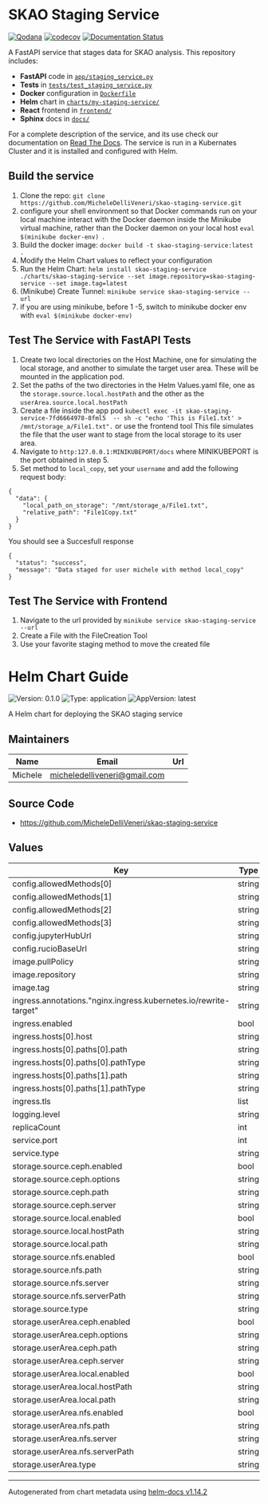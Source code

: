 # SKAO Staging Service

[![Qodana](https://github.com/MicheleDelliVeneri/skao-staging-service/actions/workflows/qodana_code_quality.yml/badge.svg)](https://github.com/MicheleDelliVeneri/skao-staging-service/actions/workflows/qodana_code_quality.yml)
[![codecov](https://codecov.io/gh/MicheleDelliVeneri/skao-staging-service/branch/main/graph/badge.svg?token=8MHP9PACXY)](https://codecov.io/gh/MicheleDelliVeneri/skao-staging-service)
[![Documentation Status](https://readthedocs.org/projects/skao-staging-service/badge/?version=latest)](https://skao-staging-service.readthedocs.io/en/latest/?badge=latest)

A FastAPI service that stages data for SKAO analysis. This repository includes:

- **FastAPI** code in [`app/staging_service.py`](app/staging_service.py)
- **Tests** in [`tests/test_staging_service.py`](tests/test_staging_service.py)
- **Docker** configuration in [`Dockerfile`](Dockerfile)
- **Helm** chart in [`charts/my-staging-service/`](charts/my-staging-service/)
- **React** frontend in [`frontend/`](frontend/)
- **Sphinx** docs in  [`docs/`](docs/)

For a complete description of the service, and its use check our documentation on
[Read The Docs](https://skao-staging-service.readthedocs.io/en/latest/).
The service is run in a Kubernates Cluster and it is installed and configured with Helm. 

## Build the service 
1. Clone the repo: `git clone https://github.com/MicheleDelliVeneri/skao-staging-service.git`
2. configure your shell environment so that Docker commands run on your local machine interact with the Docker daemon inside the Minikube virtual machine, rather than the Docker daemon on your local host `eval $(minikube docker-env)
`.
3. Build the docker image: `docker build -t skao-staging-service:latest .`
3. Modify the Helm Chart values to reflect your configuration
4. Run the Helm Chart: `helm install skao-staging-service ./charts/skao-staging-service --set image.repository=skao-staging-service --set image.tag=latest
`
5. (Minikube) Create Tunnel: `minikube service skao-staging-service --url`
6. if you are using minikube, before 1 -5,  switch to minikube docker env with `eval $(minikube docker-env)
`
## Test The Service with FastAPI Tests
1. Create two local directories on the Host Machine, one for simulating the local storage, and another to simulate the target user area. These will be mounted in the application pod.
2. Set the paths of the two directories in the Helm Values.yaml file, one as the `storage.source.local.hostPath` and the other as the `userArea.source.local.hostPath`
3. Create a file inside the app pod `kubectl exec -it skao-staging-service-7fd6664978-8fml5  -- sh -c "echo 'This is File1.txt' > /mnt/storage_a/File1.txt".` or use the frontend tool 
This file simulates the file that the user want to stage from the local storage to its user area. 
4. Navigate to `http:127.0.0.1:MINIKUBEPORT/docs` where MINIKUBEPORT is the port obtained in step 5. 
5. Set method to `local_copy`, set your `username` and add the following request body:
```
{
  "data": {
    "local_path_on_storage": "/mnt/storage_a/File1.txt",
    "relative_path": "File1Copy.txt"
  }
}
```
You should see a Succesfull response 
```
{
  "status": "success",
  "message": "Data staged for user michele with method local_copy"
}
```
## Test The Service with Frontend
1. Navigate to the url provided by `minikube service skao-staging-service --url`
2. Create a File with the FileCreation Tool 
3. Use your favorite staging method to move the created file
# Helm Chart Guide

![Version: 0.1.0](https://img.shields.io/badge/Version-0.1.0-informational?style=flat-square) ![Type: application](https://img.shields.io/badge/Type-application-informational?style=flat-square) ![AppVersion: latest](https://img.shields.io/badge/AppVersion-latest-informational?style=flat-square)

A Helm chart for deploying the SKAO staging service

## Maintainers

| Name | Email | Url |
| ---- | ------ | --- |
| Michele | <micheledelliveneri@gmail.com> |  |

## Source Code

* <https://github.com/MicheleDelliVeneri/skao-staging-service>

## Values

| Key | Type | Default | Description |
|-----|------|---------|-------------|
| config.allowedMethods[0] | string | `"local_copy"` |  |
| config.allowedMethods[1] | string | `"local_symlink"` |  |
| config.allowedMethods[2] | string | `"direct_download"` |  |
| config.allowedMethods[3] | string | `"jupyter_copy"` |  |
| config.jupyterHubUrl | string | `"https://jupyterhub"` |  |
| config.rucioBaseUrl | string | `"https://rucio-instance"` |  |
| image.pullPolicy | string | `"IfNotPresent"` |  |
| image.repository | string | `"skao-staging-service"` |  |
| image.tag | string | `"latest"` |  |
| ingress.annotations."nginx.ingress.kubernetes.io/rewrite-target" | string | `"/"` |  |
| ingress.enabled | bool | `true` |  |
| ingress.hosts[0].host | string | `"staging-service.local"` |  |
| ingress.hosts[0].paths[0].path | string | `"/"` |  |
| ingress.hosts[0].paths[0].pathType | string | `"ImplementationSpecific"` |  |
| ingress.hosts[0].paths[1].path | string | `"/logs"` |  |
| ingress.hosts[0].paths[1].pathType | string | `"ImplementationSpecific"` |  |
| ingress.tls | list | `[]` |  |
| logging.level | string | `"DEBUG"` |  |
| replicaCount | int | `2` |  |
| service.port | int | `8000` |  |
| service.type | string | `"NodePort"` |  |
| storage.source.ceph.enabled | bool | `false` |  |
| storage.source.ceph.options | string | `"name=admin,secret=<secret>,rw"` |  |
| storage.source.ceph.path | string | `"/mnt/source-ceph"` |  |
| storage.source.ceph.server | string | `"ceph-source.example.com"` |  |
| storage.source.local.enabled | bool | `true` |  |
| storage.source.local.hostPath | string | `"/Volumes/FastStorage/storage_a"` |  |
| storage.source.local.path | string | `"/mnt/storage_a"` |  |
| storage.source.nfs.enabled | bool | `false` |  |
| storage.source.nfs.path | string | `"/mnt/source-nfs"` |  |
| storage.source.nfs.server | string | `"nfs-source.example.com"` |  |
| storage.source.nfs.serverPath | string | `"/source-nfs-exported-path"` |  |
| storage.source.type | string | `"local"` |  |
| storage.userArea.ceph.enabled | bool | `false` |  |
| storage.userArea.ceph.options | string | `"name=admin,secret=<secret>,rw"` |  |
| storage.userArea.ceph.path | string | `"/mnt/user-area-ceph"` |  |
| storage.userArea.ceph.server | string | `"ceph-user-area.example.com"` |  |
| storage.userArea.local.enabled | bool | `true` |  |
| storage.userArea.local.hostPath | string | `"/Volumes/FastStorage/user_areas"` |  |
| storage.userArea.local.path | string | `"/mnt/user_areas"` |  |
| storage.userArea.nfs.enabled | bool | `false` |  |
| storage.userArea.nfs.path | string | `"/mnt/user-area-nfs"` |  |
| storage.userArea.nfs.server | string | `"nfs-user-area.example.com"` |  |
| storage.userArea.nfs.serverPath | string | `"/user-area-nfs-exported-path"` |  |
| storage.userArea.type | string | `"local"` |  |

----------------------------------------------
Autogenerated from chart metadata using [helm-docs v1.14.2](https://github.com/norwoodj/helm-docs/releases/v1.14.2)